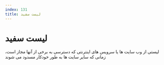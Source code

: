 ```yaml
---
index: 131
title: لیست سفید
---
```

# لیست سفید

لیستی از وب سایت ها یا سرویس های اینترنتی که دسترسی به برخی از آنها مجاز است، زمانی که سایر سایت ها به طور خودکار مسدود می شوند